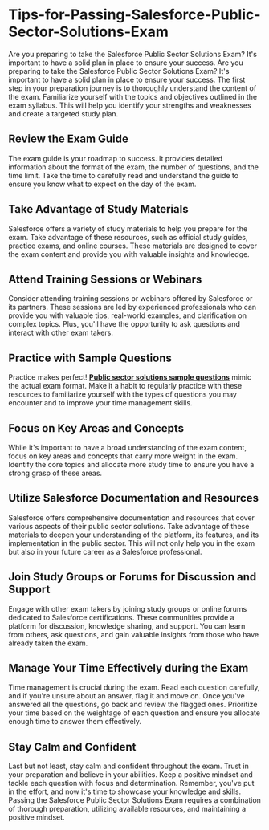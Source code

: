 # Tips-for-Passing-Salesforce-Public-Sector-Solutions-Exam
Are you preparing to take the Salesforce Public Sector Solutions Exam? It's important to have a solid plan in place to ensure your success.
Are you preparing to take the Salesforce Public Sector Solutions Exam? It's important to have a solid plan in place to ensure your success. The first step in your preparation journey is to thoroughly understand the content of the exam. Familiarize yourself with the topics and objectives outlined in the exam syllabus. This will help you identify your strengths and weaknesses and create a targeted study plan.

## Review the Exam Guide

The exam guide is your roadmap to success. It provides detailed information about the format of the exam, the number of questions, and the time limit. Take the time to carefully read and understand the guide to ensure you know what to expect on the day of the exam.

## Take Advantage of Study Materials

Salesforce offers a variety of study materials to help you prepare for the exam. Take advantage of these resources, such as official study guides, practice exams, and online courses. These materials are designed to cover the exam content and provide you with valuable insights and knowledge.

## Attend Training Sessions or Webinars

Consider attending training sessions or webinars offered by Salesforce or its partners. These sessions are led by experienced professionals who can provide you with valuable tips, real-world examples, and clarification on complex topics. Plus, you'll have the opportunity to ask questions and interact with other exam takers.

## Practice with Sample Questions

Practice makes perfect! **[Public sector solutions sample questions](https://www.dumpsinfo.com/exam/public-sector-solutions/)** mimic the actual exam format. Make it a habit to regularly practice with these resources to familiarize yourself with the types of questions you may encounter and to improve your time management skills.

## Focus on Key Areas and Concepts

While it's important to have a broad understanding of the exam content, focus on key areas and concepts that carry more weight in the exam. Identify the core topics and allocate more study time to ensure you have a strong grasp of these areas.

## Utilize Salesforce Documentation and Resources

Salesforce offers comprehensive documentation and resources that cover various aspects of their public sector solutions. Take advantage of these materials to deepen your understanding of the platform, its features, and its implementation in the public sector. This will not only help you in the exam but also in your future career as a Salesforce professional.

## Join Study Groups or Forums for Discussion and Support

Engage with other exam takers by joining study groups or online forums dedicated to Salesforce certifications. These communities provide a platform for discussion, knowledge sharing, and support. You can learn from others, ask questions, and gain valuable insights from those who have already taken the exam.

## Manage Your Time Effectively during the Exam

Time management is crucial during the exam. Read each question carefully, and if you're unsure about an answer, flag it and move on. Once you've answered all the questions, go back and review the flagged ones. Prioritize your time based on the weightage of each question and ensure you allocate enough time to answer them effectively.

## Stay Calm and Confident

Last but not least, stay calm and confident throughout the exam. Trust in your preparation and believe in your abilities. Keep a positive mindset and tackle each question with focus and determination. Remember, you've put in the effort, and now it's time to showcase your knowledge and skills. Passing the Salesforce Public Sector Solutions Exam requires a combination of thorough preparation, utilizing available resources, and maintaining a positive mindset.
